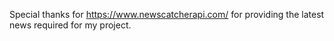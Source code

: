 Special thanks for https://www.newscatcherapi.com/ for providing the latest news required for my project. 
